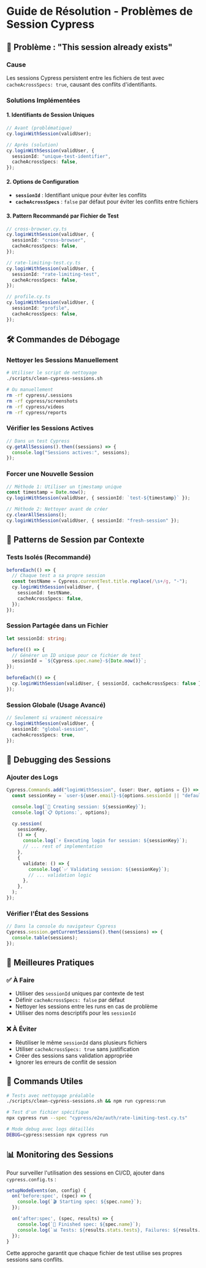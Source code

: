 <!-- @format -->

# Guide de Résolution - Problèmes de Session Cypress

## 🚨 Problème : "This session already exists"

### **Cause**

Les sessions Cypress persistent entre les fichiers de test avec `cacheAcrossSpecs: true`, causant des conflits d'identifiants.

### **Solutions Implémentées**

#### 1. **Identifiants de Session Uniques**

```typescript
// Avant (problématique)
cy.loginWithSession(validUser);

// Après (solution)
cy.loginWithSession(validUser, {
  sessionId: "unique-test-identifier",
  cacheAcrossSpecs: false,
});
```

#### 2. **Options de Configuration**

- **`sessionId`** : Identifiant unique pour éviter les conflits
- **`cacheAcrossSpecs`** : `false` par défaut pour éviter les conflits entre fichiers

#### 3. **Pattern Recommandé par Fichier de Test**

```typescript
// cross-browser.cy.ts
cy.loginWithSession(validUser, {
  sessionId: "cross-browser",
  cacheAcrossSpecs: false,
});

// rate-limiting-test.cy.ts
cy.loginWithSession(validUser, {
  sessionId: "rate-limiting-test",
  cacheAcrossSpecs: false,
});

// profile.cy.ts
cy.loginWithSession(validUser, {
  sessionId: "profile",
  cacheAcrossSpecs: false,
});
```

## 🛠️ **Commandes de Débogage**

### **Nettoyer les Sessions Manuellement**

```bash
# Utiliser le script de nettoyage
./scripts/clean-cypress-sessions.sh

# Ou manuellement
rm -rf cypress/.sessions
rm -rf cypress/screenshots
rm -rf cypress/videos
rm -rf cypress/reports
```

### **Vérifier les Sessions Actives**

```typescript
// Dans un test Cypress
cy.getAllSessions().then((sessions) => {
  console.log("Sessions actives:", sessions);
});
```

### **Forcer une Nouvelle Session**

```typescript
// Méthode 1: Utiliser un timestamp unique
const timestamp = Date.now();
cy.loginWithSession(validUser, { sessionId: `test-${timestamp}` });

// Méthode 2: Nettoyer avant de créer
cy.clearAllSessions();
cy.loginWithSession(validUser, { sessionId: "fresh-session" });
```

## 🔄 **Patterns de Session par Contexte**

### **Tests Isolés (Recommandé)**

```typescript
beforeEach(() => {
  // Chaque test a sa propre session
  const testName = Cypress.currentTest.title.replace(/\s+/g, "-");
  cy.loginWithSession(validUser, {
    sessionId: testName,
    cacheAcrossSpecs: false,
  });
});
```

### **Session Partagée dans un Fichier**

```typescript
let sessionId: string;

before(() => {
  // Générer un ID unique pour ce fichier de test
  sessionId = `${Cypress.spec.name}-${Date.now()}`;
});

beforeEach(() => {
  cy.loginWithSession(validUser, { sessionId, cacheAcrossSpecs: false });
});
```

### **Session Globale (Usage Avancé)**

```typescript
// Seulement si vraiment nécessaire
cy.loginWithSession(validUser, {
  sessionId: "global-session",
  cacheAcrossSpecs: true,
});
```

## 🐛 **Debugging des Sessions**

### **Ajouter des Logs**

```typescript
Cypress.Commands.add("loginWithSession", (user: User, options = {}) => {
  const sessionKey = `user-${user.email}-${options.sessionId || "default"}`;

  console.log(`🔐 Creating session: ${sessionKey}`);
  console.log(`📋 Options:`, options);

  cy.session(
    sessionKey,
    () => {
      console.log(`⚡ Executing login for session: ${sessionKey}`);
      // ... rest of implementation
    },
    {
      validate: () => {
        console.log(`✅ Validating session: ${sessionKey}`);
        // ... validation logic
      },
    },
  );
});
```

### **Vérifier l'État des Sessions**

```javascript
// Dans la console du navigateur Cypress
Cypress.session.getCurrentSessions().then((sessions) => {
  console.table(sessions);
});
```

## 🎯 **Meilleures Pratiques**

### **✅ À Faire**

- Utiliser des `sessionId` uniques par contexte de test
- Définir `cacheAcrossSpecs: false` par défaut
- Nettoyer les sessions entre les runs en cas de problème
- Utiliser des noms descriptifs pour les `sessionId`

### **❌ À Éviter**

- Réutiliser le même `sessionId` dans plusieurs fichiers
- Utiliser `cacheAcrossSpecs: true` sans justification
- Créer des sessions sans validation appropriée
- Ignorer les erreurs de conflit de session

## 🚀 **Commands Utiles**

```bash
# Tests avec nettoyage préalable
./scripts/clean-cypress-sessions.sh && npm run cypress:run

# Test d'un fichier spécifique
npx cypress run --spec "cypress/e2e/auth/rate-limiting-test.cy.ts"

# Mode debug avec logs détaillés
DEBUG=cypress:session npx cypress run
```

## 📊 **Monitoring des Sessions**

Pour surveiller l'utilisation des sessions en CI/CD, ajouter dans `cypress.config.ts` :

```typescript
setupNodeEvents(on, config) {
  on('before:spec', (spec) => {
    console.log(`🎬 Starting spec: ${spec.name}`);
  });

  on('after:spec', (spec, results) => {
    console.log(`🏁 Finished spec: ${spec.name}`);
    console.log(`📊 Tests: ${results.stats.tests}, Failures: ${results.stats.failures}`);
  });
}
```

Cette approche garantit que chaque fichier de test utilise ses propres sessions sans conflits.

